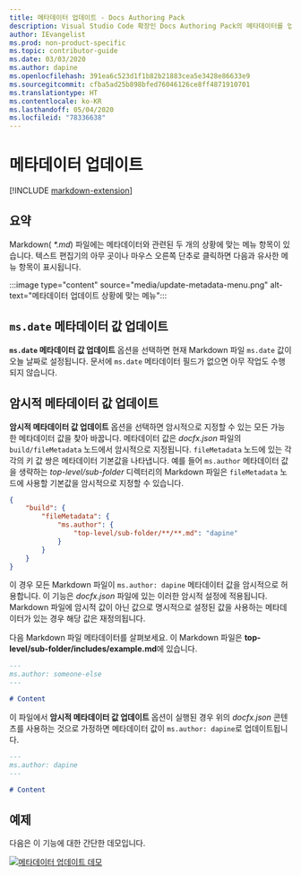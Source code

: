 ```yaml
---
title: 메타데이터 업데이트 - Docs Authoring Pack
description: Visual Studio Code 확장인 Docs Authoring Pack의 메타데이터를 업데이트하는 방법을 알아봅니다.
author: IEvangelist
ms.prod: non-product-specific
ms.topic: contributor-guide
ms.date: 03/03/2020
ms.author: dapine
ms.openlocfilehash: 391ea6c523d1f1b82b21883cea5e3428e86633e9
ms.sourcegitcommit: cfba5ad25b898bfed76046126ce8ff4871910701
ms.translationtype: HT
ms.contentlocale: ko-KR
ms.lasthandoff: 05/04/2020
ms.locfileid: "78336638"
---
```

# <a name="update-metadata"></a>메타데이터 업데이트

[!INCLUDE [markdown-extension](includes/markdown-extension.md)]

## <a name="summary"></a>요약

Markdown( *\*.md*) 파일에는 메타데이터와 관련된 두 개의 상황에 맞는 메뉴 항목이 있습니다. 텍스트 편집기의 아무 곳이나 마우스 오른쪽 단추로 클릭하면 다음과 유사한 메뉴 항목이 표시됩니다.

:::image type="content" source="media/update-metadata-menu.png" alt-text="메타데이터 업데이트 상황에 맞는 메뉴":::

## <a name="update-msdate-metadata-value"></a>`ms.date` 메타데이터 값 업데이트

**`ms.date` 메타데이터 값 업데이트** 옵션을 선택하면 현재 Markdown 파일 `ms.date` 값이 오늘 날짜로 설정됩니다. 문서에 `ms.date` 메타데이터 필드가 없으면 아무 작업도 수행되지 않습니다.

## <a name="update-implicit-metadata-values"></a>암시적 메타데이터 값 업데이트

**암시적 메타데이터 값 업데이트** 옵션을 선택하면 암시적으로 지정할 수 있는 모든 가능한 메타데이터 값을 찾아 바꿉니다. 메타데이터 값은 *docfx.json* 파일의 `build/fileMetadata` 노드에서 암시적으로 지정됩니다. `fileMetadata` 노드에 있는 각각의 키 값 쌍은 메타데이터 기본값을 나타냅니다. 예를 들어 `ms.author` 메타데이터 값을 생략하는 *top-level/sub-folder* 디렉터리의 Markdown 파일은 `fileMetadata` 노드에 사용할 기본값을 암시적으로 지정할 수 있습니다.

```json
{
    "build": {
        "fileMetadata": {
            "ms.author": {
                "top-level/sub-folder/**/**.md": "dapine"
            }
        }
    }
}
```

이 경우 모든 Markdown 파일이 `ms.author: dapine` 메타데이터 값을 암시적으로 허용합니다. 이 기능은 *docfx.json* 파일에 있는 이러한 암시적 설정에 적용됩니다. Markdown 파일에 암시적 값이 아닌 값으로 명시적으로 설정된 값을 사용하는 메타데이터가 있는 경우 해당 값은 재정의됩니다.

다음 Markdown 파일 메타데이터를 살펴보세요. 이 Markdown 파일은 **top-level/sub-folder/includes/example.md**에 있습니다.

```markdown
---
ms.author: someone-else
---

# Content
```

이 파일에서 **암시적 메타데이터 값 업데이트** 옵션이 실행된 경우 위의 *docfx.json* 콘텐츠를 사용하는 것으로 가정하면 메타데이터 값이 `ms.author: dapine`로 업데이트됩니다.

```markdown
---
ms.author: dapine
---

# Content
```

## <a name="in-action"></a>예제

다음은 이 기능에 대한 간단한 데모입니다.

[![메타데이터 업데이트 데모](media/update-metadata.gif)](media/update-metadata.gif#lightbox)
